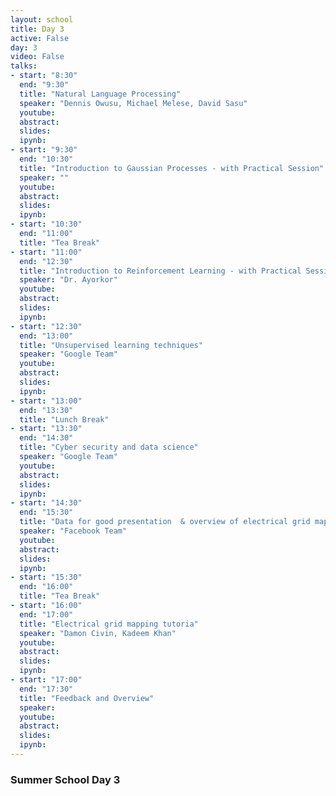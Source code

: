 ```yaml
---
layout: school
title: Day 3
active: False
day: 3
video: False
talks:
- start: "8:30"
  end: "9:30"
  title: "Natural Language Processing"
  speaker: "Dennis Owusu, Michael Melese, David Sasu"
  youtube:
  abstract:
  slides:
  ipynb: 
- start: "9:30"
  end: "10:30"
  title: "Introduction to Gaussian Processes - with Practical Session"
  speaker: ""
  youtube:
  abstract:
  slides:
  ipynb:
- start: "10:30"
  end: "11:00"
  title: "Tea Break"
- start: "11:00"
  end: "12:30"
  title: "Introduction to Reinforcement Learning - with Practical Session"
  speaker: "Dr. Ayorkor"
  youtube:
  abstract:
  slides:
  ipynb:
- start: "12:30"
  end: "13:00"
  title: "Unsupervised learning techniques"
  speaker: "Google Team"
  youtube:
  abstract:
  slides:
  ipynb:
- start: "13:00"
  end: "13:30"
  title: "Lunch Break"
- start: "13:30"
  end: "14:30"
  title: "Cyber security and data science"
  speaker: "Google Team"
  youtube:
  abstract:
  slides:
  ipynb:
- start: "14:30"
  end: "15:30"
  title: "Data for good presentation  & overview of electrical grid mapping"
  speaker: "Facebook Team"
  youtube:
  abstract:
  slides:
  ipynb:  
- start: "15:30"
  end: "16:00"
  title: "Tea Break"
- start: "16:00"
  end: "17:00"
  title: "Electrical grid mapping tutoria"
  speaker: "Damon Civin, Kadeem Khan"
  youtube:
  abstract:
  slides:
  ipynb:
- start: "17:00"
  end: "17:30"
  title: "Feedback and Overview"
  speaker: 
  youtube:
  abstract:
  slides:
  ipynb:
---
```


<h3> Summer School Day 3 </h3>

<p></p>
